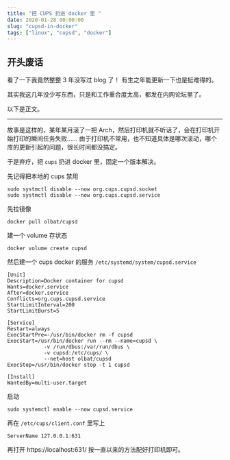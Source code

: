 ```yaml
---
title: "把 CUPS 扔进 docker 里 "
date: 2020-01-28 00:00:00
slug: "cupsd-in-docker"
tags: ["linux", "cupsd", "docker"]
---
```


## 开头废话
看了一下我竟然整整 3 年没写过 blog 了！
有生之年能更新一下也是挺难得的。

其实我这几年没少写东西，只是和工作重合度太高，都发在内网论坛里了。

以下是正文。

----

故事是这样的，某年某月滚了一把 Arch，然后打印机就不听话了，会在打印机开始打印的瞬间任务失败……
由于打印机不常用，也不知道具体是哪次滚动，哪个库的更新引起的问题，很长时间都没搞定。

于是弃疗，把 `cups` 扔进 docker 里，固定一个版本解决。

<!--more-->

先记得把本地的 cups 禁用
```
sudo systmctl disable --now org.cups.cupsd.socket
sudo systmctl disable --now org.cups.cupsd.service
```

先拉镜像
```
docker pull olbat/cupsd
```

建一个 volume 存状态
```
docker volume create cupsd
```

然后建一个 cups docker 的服务 `/etc/systemd/system/cupsd.service`

```
[Unit]
Description=Docker container for cupsd
Wants=docker.service
After=docker.service
Conflicts=org.cups.cupsd.service
StartLimitInterval=200
StartLimitBurst=5

[Service]
Restart=always
ExecStartPre=-/usr/bin/docker rm -f cupsd
ExecStart=/usr/bin/docker run --rm --name=cupsd \
            -v /run/dbus:/var/run/dbus \
            -v cupsd:/etc/cups/ \
            --net=host olbat/cupsd
ExecStop=/usr/bin/docker stop -t 1 cupsd

[Install]
WantedBy=multi-user.target
```

启动
```
sudo systemctl enable --now cupsd.service
```

再在 `/etc/cups/client.conf` 里写上
```
ServerName 127.0.0.1:631
```

再打开 https://localhost:631/ 按一直以来的方法配好打印机即可。
